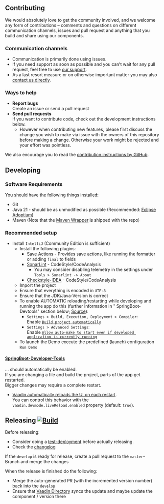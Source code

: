 ## Contributing

We would absolutely love to get the community involved, and we welcome any form of contributions – comments and questions on different communication channels, issues and pull request and anything that you build and share using our components.

### Communication channels
* Communication is primarily done using issues.
* If you need support as soon as possible and you can't wait for any pull request, feel free to use [our support](https://xdev.software/en/services/support).
* As a last resort measure or on otherwise important matter you may also [contact us directly](https://xdev.software/en/about-us/contact).

### Ways to help
* **Report bugs**<br/>Create an issue or send a pull request
* **Send pull requests**<br/>If you want to contribute code, check out the development instructions below.
  * However when contributing new features, please first discuss the change you wish to make via issue with the owners of this repository before making a change. Otherwise your work might be rejected and your effort was pointless.

We also encourage you to read the [contribution instructions by GitHub](https://docs.github.com/en/get-started/quickstart/contributing-to-projects).

## Developing

### Software Requirements
You should have the following things installed:
* Git
* Java 21 - should be as unmodified as possible (Recommended: [Eclipse Adoptium](https://adoptium.net/temurin/releases/))
* Maven (Note that the [Maven Wrapper](https://maven.apache.org/wrapper/) is shipped with the repo)

### Recommended setup
* Install ``IntelliJ`` (Community Edition is sufficient)
  * Install the following plugins:
    * [Save Actions](https://plugins.jetbrains.com/plugin/22113) - Provides save actions, like running the formatter or adding ``final`` to fields
    * [SonarLint](https://plugins.jetbrains.com/plugin/7973-sonarlint) - CodeStyle/CodeAnalysis
      * You may consider disabling telemetry in the settings under ``Tools > Sonarlint -> About``
    * [Checkstyle-IDEA](https://plugins.jetbrains.com/plugin/1065-checkstyle-idea) - CodeStyle/CodeAnalysis
  * Import the project
  * Ensure that everything is encoded in ``UTF-8``
  * Ensure that the JDK/Java-Version is correct
  * To enable AUTOMATIC reloading/restarting while developing and running the app do this (further information in "
    SpringBoot-Devtools" section below; [Source](https://stackoverflow.com/q/33349456)):
    * ``Settings > Build, Execution, Deployment > Compiler``:<br/>
      Enable [``Build project automatically``](https://www.jetbrains.com/help/idea/compiling-applications.html#auto-build)
    * ``Settings > Advanced Settings``:<br/>
    Enable [``Allow auto-make to start even if developed application is currently running``](https://www.jetbrains.com/help/idea/advanced-settings.html#advanced_compiler)
  * To launch the Demo execute the predefined (launch) configuration ``Run Demo``

#### [SpringBoot-Developer-Tools](https://docs.spring.io/spring-boot/docs/current/reference/html/using.html#using.devtools) 
... should automatically be enabled.<br/>
If you are changing a file and build the project, parts of the app get  restarted.<br/>
Bigger changes may require a complete restart.
  * [Vaadin automatically reloads the UI on each restart](https://vaadin.com/docs/latest/configuration/live-reload/spring-boot).<br/>
  You can control this behavior with the ``vaadin.devmode.liveReload.enabled`` property (default: ``true``).

## Releasing [![Build](https://img.shields.io/github/actions/workflow/status/xdev-software/vaadin-date-range-picker/release.yml?branch=master)](https://github.com/xdev-software/vaadin-date-range-picker/actions/workflows/release.yml)

Before releasing:
* Consider doing a [test-deployment](https://github.com/xdev-software/vaadin-date-range-picker/actions/workflows/test-deploy.yml?query=branch%3Adevelop) before actually releasing.
* Check the [changelog](CHANGELOG.md)

If the ``develop`` is ready for release, create a pull request to the ``master``-Branch and merge the changes

When the release is finished do the following:
* Merge the auto-generated PR (with the incremented version number) back into the ``develop``
* Ensure that [Vaadin Directory](https://vaadin.com/directory) syncs the update and maybe update the component / version there

